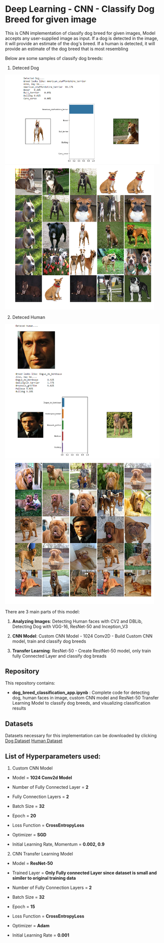 # Deep Learning - CNN - Classify Dog Breed for given image

This is CNN implementation of classify dog breed for given images, Model accepts any user-supplied image as input. 
If a dog is detected in the image, it will provide an estimate of the dog's breed. 
If a human is detected, it will provide an estimate of the dog breed that is most resembling 


Below are some samples of classify dog breeds:

1. Deteced Dog
<img src="dog-classifier-result1.png">
<img src="dog-classifier-result2.png">

2. Deteced Human
<img src="human-resemble-dog-result1.png">
<img src="human-resemble-dog-result2.png">

There are 3 main parts of this model:

1. **Analyzing Images**: Detecting Human faces with CV2 and DBLib, Detecting Dog with VGG-16, ResNet-50 and Inception_V3

2. **CNN Model**: Custom CNN Model - 1024 Conv2D - Build Custom CNN model, train and classify dog breeds

3. **Transfer Learning**: ResNet-50 - Create RestNet-50 model, only train fully Connected Layer and classify dog breads

## Repository 

This repository contains:
* **dog_breed_classification_app.ipynb** : Complete code for detecting dog, human faces in image, custom CNN model and ResNet-50 Transfer Learning Model to classify dog breeds, and visualizing classification results
					  
## Datasets

Datasets necessary for this implementation can be downloaded by clicking 
[Dog Dataset](https://s3-us-west-1.amazonaws.com/udacity-aind/dog-project/dogImages.zip)
[Human Dataset](https://s3-us-west-1.amazonaws.com/udacity-aind/dog-project/lfw.zip)

## List of Hyperparameters used:

1. Custom CNN Model
* Model = **1024 Conv2d Model**
* Number of Fully Connected Layer = **2**  
* Fully Connection Layers = **2**  
* Batch Size = **32**  
* Epoch = **20**  

* Loss Function = **CrossEntropyLoss**  
* Optimizer  = **SGD**  
* Initial Learning Rate, Momentum = **0.002, 0.9**  

2. CNN Transfer Learning Model
* Model = **ResNet-50**
* Trained Layer = **Only Fully connected Layer since dataset is small and similer to original training data**  
* Number of Fully Connection Layers = **2**  
* Batch Size = **32**  
* Epoch = **15**  

* Loss Function = **CrossEntropyLoss**  
* Optimizer  = **Adam**  
* Initial Learning Rate = **0.001**  

